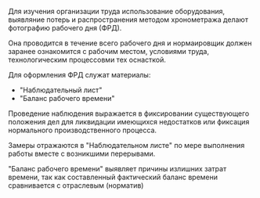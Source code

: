 Для изучения организации труда использование оборудования, выявляние потерь и распространения методом хронометража делают фотографию рабочего дня (ФРД).

Она проводится в течение всего рабочего дня и нормаировщик должен заранее ознакомится с рабочим местом, условиями труда, технологическим процессовми тех оснасткой.

Для оформления ФРД служат материалы:

- "Наблюдательный лист"
- "Баланс рабочего времени"

Проведение наблюдения выражается в фиксировании существующего положения дел для ликвидации имеющихся недостатков или фиксация нормального производственного процесса.

Замеры отражаются в "Наблюдательном листе" по мере выполнения работы вместе с возникшими перерывами.

"Баланс рабочего времени" выявляет причины излишних затрат времени, так как составленный фактический баланс времени сравнивается с отраслевым (норматив)
